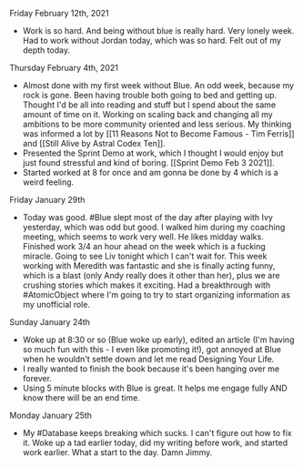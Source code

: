 Friday February 12th, 2021

- Work is so hard. And being without blue is really hard. Very lonely week. Had to work without Jordan today, which was so hard. Felt out of my depth today. 

Thursday February 4th, 2021

- Almost done with my first week without Blue. An odd week, because my rock is gone. Been having trouble both going to bed and getting up. Thought I'd be all into reading and stuff but I spend about the same amount of time on it. Working on scaling back and changing all my ambitions to be more community oriented and less serious. My thinking was informed a lot by [[11 Reasons Not to Become Famous - Tim Ferris]] and [[Still Alive by Astral Codex Ten]].
- Presented the Sprint Demo at work, which I thought I would enjoy but just found stressful and kind of boring. [[Sprint Demo Feb 3 2021]].
- Started worked at 8 for once and am gonna be done by 4 which is a weird feeling.  

Friday January 29th

- Today was good. #Blue slept most of the day after playing with Ivy yesterday, which was odd but good. I walked him during my coaching meeting, which seems to work very well. He likes midday walks. Finished work 3/4 an hour ahead on the week which is a fucking miracle. Going to see Liv tonight which I can't wait for. This week working with Meredith was fantastic and she is finally acting funny, which is a blast (only Andy really does it other than her), plus we are crushing stories which makes it exciting. Had a breakthrough with #AtomicObject where I'm going to try to start organizing information as my unofficial role. 

Sunday January 24th 
- Woke up at 8:30 or so (Blue woke up early), edited an article (I'm having so much fun with this - I even like promoting it!), got annoyed at Blue when he wouldn't settle down and let me read Designing Your Life. 
- I really wanted to finish the book because it's been hanging over me forever. 
- Using 5 minute blocks with Blue is great. It helps me engage fully AND know there will be an end time. 


Monday January 25th
- My #Database keeps breaking which sucks. I can't figure out how to fix it. Woke up a tad earlier today, did my writing before work, and started work earlier. What a start to the day. Damn Jimmy.